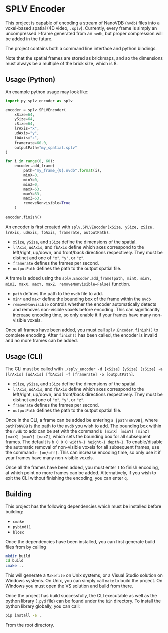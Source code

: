 # SPLV Encoder
This project is capable of encoding a stream of NanoVDB (`nvdb`) files into a voxel-based spatial (4D video, `.splv`). Currently, every frame is simply an uncompressed I-frame generated from an `nvdb`, but proper compression will be added in the future.

The project contains both a command line interface and python bindings.

Note that the spatial frames are stored as brickmaps, and so the dimensions must always be a multiple of the brick size, which is 8.

## Usage (Python)
An example python usage may look like:
```python
import py_splv_encoder as splv

encoder = splv.SPLVEncoder(
	xSize=64,
	ySize=64,
	zSize=64,
	lrAxis="x",
	udAxis="y",
	fbAxis="z",
	framerate=60.0,
	outputPath="my_spatial.splv"
)

for i in range(0, 60):
	encoder.add_frame(
		path="my_frame_{0}.nvdb".format(i),
		minX=0,
		minY=0,
		minZ=0,
		maxX=63,
		maxY=63,
		maxZ=63,
		removeNonvisible=True
	)

encoder.finish()
```

An encoder is first created with `splv.SPLVEncoder(xSize, ySize, zSize, lrAxis, udAxis, fbAxis, framerate, outputPath)`. 
- `xSize`, `ySize`, and `zSize` define the dimensions of the spatial. 
- `lrAxis`, `udAxis`, and `fbAxis` define which axes correspond to the left/right, up/down, and front/back directions respectively. They must be distinct and one of `"x"`, `"y"`, or `"z"`.
- `framerate` defines the frames per second. 
- `outputPath` defines the path to the output spatial file.

A frame is added using the `splv.Encoder.add_frame(path, minX, minY, minZ, maxX, maxY, maxZ, removeNonvisible=False)` function. 
- `path` defines the path to the `nvdb` file to add. 
- `min*` and `max*` define the bounding box of the frame within the `nvdb`
- `removeNonvisible` controls whether the encoder automatically detects and removes non-visible voxels before encoding. This can significantly increase encoding time, so only enable it if your frames have many non-visible voxels.

Once all frames have been added, you must call `splv.Encoder.finish()` to complete encoding. After `finish()` has been called, the encoder is invalid and no more frames can be added.

## Usage (CLI)
The CLI must be called with `./splv_encoder -d [xSize] [ySize] [zSize] -a [lrAxis] [udAxis] [fbAxis] -f [framerate] -o [outputPath]`. 
- `xSize`, `ySize`, and `zSize` define the dimensions of the spatial.
- `lrAxis`, `udAxis`, and `fbAxis` define which axes correspond to the left/right, up/down, and front/back directions respectively. They must be distinct and one of `"x"`, `"y"`, or `"z"`.
- `framerate` defines the frames per second. 
- `outputPath` defines the path to the output spatial file.

Once in the CLI, a frame can be added be entering `a [pathToNVDB]`, where `pathToNVDB` is the path to the `nvdb` you wish to add. The bounding box within the `nvdb` to add can be set with the command `b [minX] [minY] [minZ] [maxX] [maxY] [maxZ]`, which sets the bounding box for all subsequent frames. The default is `b 0 0 0 width-1 height-1 depth-1`. To enable/disable the automatic removal of non-visible voxels for all subsequent frames, use the command `r [on/off]`. This can increase encoding time, so only use it if your frames have many non-visible voxels.

Once all the frames have been added, you must enter `f` to finish encoding, at which point no more frames can be added. Alternatively, if you wish to exit the CLI without finishing the encoding, you can enter `q`.

## Building
This project has the following dependencies which must be installed before building:
- `cmake`
- `pybind11`
- `blosc`

Once the dependencies have been installed, you can first generate build files from by calling
```bash
mkdir build
cd build
cmake ..
```
This will generate a `Makefile` on Unix systems, or a Visual Studio solution on Windows systems. On Unix, you can simply call `make` to build the project. On Windows you must open the VS solution and build from there.

Once the project has build successfully, the CLI executable as well as the python library (`.pyd` file) can be found under the `bin` directory. To install the python library globally, you can call:
```bash
pip install -e .
```
From the root directory.